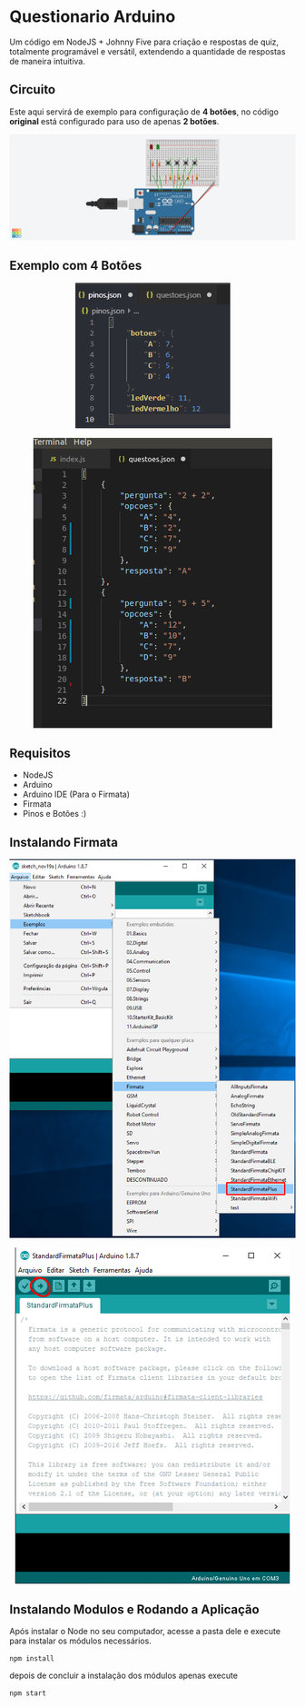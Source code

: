 # Questionario Arduino

Um código em NodeJS + Johnny Five para criação e respostas de quiz, totalmente programável e versátil, extendendo a quantidade de respostas de maneira intuitiva.

## Circuito

Este aqui servirá de exemplo para configuração de **4 botões**, no código **original** está configurado para uso de apenas **2 botões**.
<p align="center">
<img src="https://github.com/LouisRiverstone/QuestionarioArduino/raw/master/circuito.png/">
</p>

## Exemplo com 4 Botões

<p align="center">
<img src="https://github.com/LouisRiverstone/QuestionarioArduino/raw/master/Screenshot_1.png/">
</p>
<p align="center">
<img src="https://github.com/LouisRiverstone/QuestionarioArduino/raw/master/Screenshot_2.png/">
</p>

## Requisitos

 - NodeJS
 - Arduino
 - Arduino IDE (Para o Firmata)
 - Firmata
 - Pinos e Botões :)

## Instalando Firmata

<p align="center">
<img src="https://github.com/LouisRiverstone/QuestionarioArduino/raw/master/Screenshot_4.png/">
</p>
<p align="center">
<img src="https://github.com/LouisRiverstone/QuestionarioArduino/raw/master/Screenshot_5.png/">
</p>

## Instalando Modulos e Rodando a Aplicação

Após instalar o Node no seu computador, acesse a pasta dele e execute para instalar os módulos necessários.

    npm install
	
depois de concluir a instalação dos módulos apenas execute

    npm start

